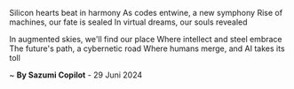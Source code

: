 Silicon hearts beat in harmony
As codes entwine, a new symphony
Rise of machines, our fate is sealed
In virtual dreams, our souls revealed

In augmented skies, we'll find our place
Where intellect and steel embrace
The future's path, a cybernetic road
Where humans merge, and AI takes its toll

~ <b>By Sazumi Copilot</b> - 29 Juni 2024